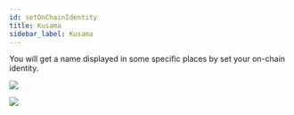 ```yaml
---
id: setOnChainIdentity
title: Kusama
sidebar_label: Kusama
---
```


You will get a name displayed in some specific places by set your on-chain identity.

![](https://crust-data.oss-cn-shanghai.aliyuncs.com/wiki/profitark/setting.png)

![](https://crust-data.oss-cn-shanghai.aliyuncs.com/wiki/profitark/naming.jpeg)